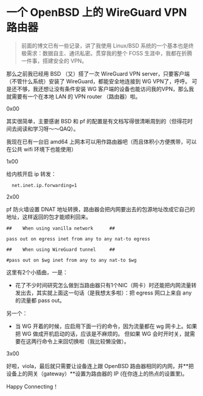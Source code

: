 ---
---



# 一个 OpenBSD 上的 WireGuard VPN 路由器

> 前面的博文已有一些记录，讲了我使用 Linux/BSD 系统的一个基本也是终极需求：数据自主、通讯私密。贯穿我的整个 FOSS 生涯中，我都在折腾一件事，搭建安全的 VPN。

那么之前我已经用 BSD （又）搭了一次 WireGuard VPN server，只要客户端（不管什么系统）安装了 WireGuard，都能安全地连接到 WG VPN了，呼呼。 可是还不够，我还想让没有条件安装 WG 客户端的设备也能访问我的VPN，那么我就需要有一个在本地 LAN 的 VPN router （路由器）啦。

0x00

其实很简单，主要感谢 BSD 和 pf 的配置是有文档写得很清晰周到的（但得花时间去阅读和学习呀～～QAQ）。  

我现在已有一台旧 amd64 上网本可以用作路由器吧（而且体积小方便携带，可以在公共 wifi 环境下也能使用）

1x00

给内核开启 ip 转发：  
```
  net.inet.ip.forwarding=1
```

2x00

pf 防火墙设置 DNAT 地址转换，路由器会把内网要出去的包源地址改成它自己的地址，这样返回的包才能顺利回来。  

```
##    When using vanilla network      ##

pass out on egress inet from any to any nat-to egress

##    When using WireGuard tunnel     ##

#pass out on $wg inet from any to any nat-to $wg

```

这里有2个小插曲，一是：  
- 花了不少时间研究怎么做到当路由器只有1个NIC（网卡）时还能把内网流量转发出去，其实就上面这一句话（是我想太多啦）：把 egress 网口上来自 any 的流量都 pass out。

另一个：  
- 当 WG 开着的时候，应启用下面一行的命令，因为流量都在 wg 网卡上。如果把 WG 做成开机启动的话，应该是不麻烦的。
但如果 WG 会时开时关，就需要在这两行命令上来回切换啦（我比较懒没做）。  


3x00

好啦，viola，最后就只需要让设备连上跟 OpenBSD 路由器相同的内网，并**把设备上的网关（gateway）**设置为路由器的 IP (在你连上的热点的设置里)。  

Happy Connecting！
